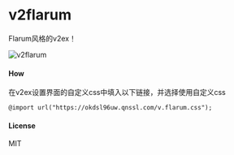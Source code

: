 # v2flarum

Flarum风格的v2ex！

![v2flarum](https://ooo.0o0.ooo/2017/01/26/5889aafe817af.png)

#### How

在v2ex设置界面的自定义css中填入以下链接，并选择使用自定义css
``` 
@import url("https://okdsl96uw.qnssl.com/v.flarum.css"); 

```
#### License

MIT